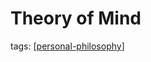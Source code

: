---
---

# Theory of Mind

tags: [[personal-philosophy]]

[//begin]: # "Autogenerated link references for markdown compatibility"
[personal-philosophy]: personal-philosophy "Personal Philosophy"
[//end]: # "Autogenerated link references"
